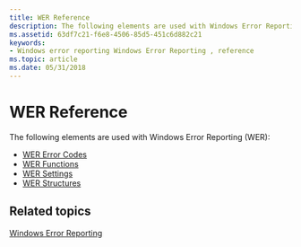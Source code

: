 ```yaml
---
title: WER Reference
description: The following elements are used with Windows Error Reporting (WER)
ms.assetid: 63df7c21-f6e8-4506-85d5-451c6d882c21
keywords:
- Windows error reporting Windows Error Reporting , reference
ms.topic: article
ms.date: 05/31/2018
---
```


# WER Reference

The following elements are used with Windows Error Reporting (WER):

-   [WER Error Codes](wer-error-codes.md)
-   [WER Functions](wer-functions.md)
-   [WER Settings](wer-settings.md)
-   [WER Structures](wer-structures.md)

## Related topics

<dl> <dt>

[Windows Error Reporting](windows-error-reporting.md)
</dt> </dl>

 

 




